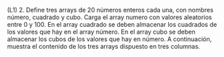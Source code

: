 (L1) 2. Define tres arrays de 20 números enteros cada una, con nombres número, cuadrado y cubo. Carga el array numero con valores aleatorios entre 0 y 100. En el array cuadrado se deben almacenar los cuadrados de los valores que hay en el array número. En el array cubo se deben almacenar los cubos de los valores que hay en número. A continuación, muestra el contenido de los tres arrays dispuesto en tres columnas.